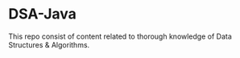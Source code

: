 # DSA-Java
This repo consist of content related to thorough knowledge of Data Structures &amp; Algorithms.
